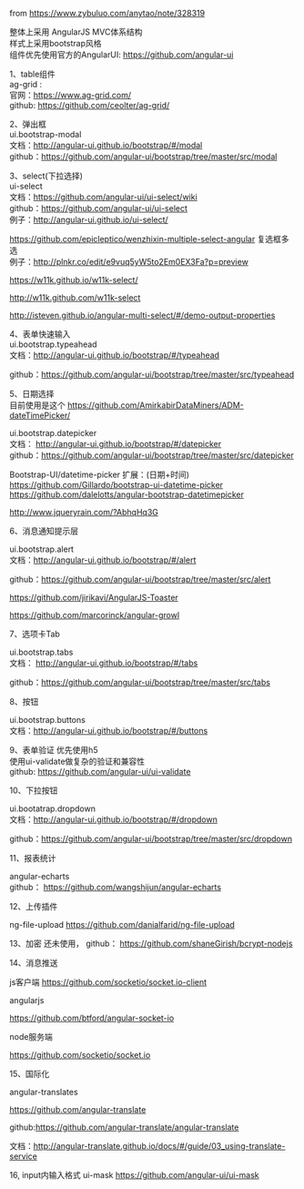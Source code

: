  from https://www.zybuluo.com/anytao/note/328319

整体上采用 AngularJS MVC体系结构  
样式上采用bootstrap风格  
组件优先使用官方的AngularUI:  https://github.com/angular-ui

 1、table组件  
 ag-grid :   
 官网：https://www.ag-grid.com/  
 github: https://github.com/ceolter/ag-grid/
 
 2、弹出框  
 ui.bootstrap-modal  
 文档：http://angular-ui.github.io/bootstrap/#/modal  
 github：https://github.com/angular-ui/bootstrap/tree/master/src/modal
 
 3、select(下拉选择)  
 ui-select  
 文档：https://github.com/angular-ui/ui-select/wiki    
 github：https://github.com/angular-ui/ui-select  
 例子：http://angular-ui.github.io/ui-select/  
 
 https://github.com/epicleptico/wenzhixin-multiple-select-angular 复选框多选  
 例子：http://plnkr.co/edit/e9vuq5yW5to2Em0EX3Fa?p=preview  
  
 https://w11k.github.io/w11k-select/  
 
 http://w11k.github.com/w11k-select  
 
 http://isteven.github.io/angular-multi-select/#/demo-output-properties
 
 4、表单快速输入  
 ui.bootstrap.typeahead   
 文档：http://angular-ui.github.io/bootstrap/#/typeahead  

 github：https://github.com/angular-ui/bootstrap/tree/master/src/typeahead
 
 5、日期选择    
  目前使用是这个
 https://github.com/AmirkabirDataMiners/ADM-dateTimePicker/  

 ui.bootstrap.datepicker  
 文档： http://angular-ui.github.io/bootstrap/#/datepicker  
 github：https://github.com/angular-ui/bootstrap/tree/master/src/datepicker
 
 Bootstrap-UI/datetime-picker
 扩展：(日期+时间)  
 https://github.com/Gillardo/bootstrap-ui-datetime-picker  
 https://github.com/dalelotts/angular-bootstrap-datetimepicker 
 

 http://www.jqueryrain.com/?AbhqHq3G
 
 6、消息通知提示层
  
 ui.bootstrap.alert      
 文档：http://angular-ui.github.io/bootstrap/#/alert    

 github：https://github.com/angular-ui/bootstrap/tree/master/src/alert  
 
 https://github.com/jirikavi/AngularJS-Toaster  
 
 https://github.com/marcorinck/angular-growl  
 
 7、选项卡Tab
 
 ui.bootstrap.tabs  
 文档： http://angular-ui.github.io/bootstrap/#/tabs    

 github：https://github.com/angular-ui/bootstrap/tree/master/src/tabs
 
 8、按钮
 
 ui.bootstrap.buttons  
 文档：http://angular-ui.github.io/bootstrap/#/buttons  

 9、表单验证
 优先使用h5  
 使用ui-validate做复杂的验证和兼容性  
 github: https://github.com/angular-ui/ui-validate
 
 10、下拉按钮
 
 ui.bootatrap.dropdown  
 文档：http://angular-ui.github.io/bootstrap/#/dropdown  
 
 github：https://github.com/angular-ui/bootstrap/tree/master/src/dropdown
 
 11、报表统计
 
 angular-echarts  
 github： https://github.com/wangshijun/angular-echarts
 
 
 12、上传插件
 
 ng-file-upload
https://github.com/danialfarid/ng-file-upload
 
 13、加密
 还未使用，
 github： https://github.com/shaneGirish/bcrypt-nodejs
 
 14、消息推送
 
 js客户端
 https://github.com/socketio/socket.io-client
 
 angularjs
 
 https://github.com/btford/angular-socket-io
 
 node服务端
 
 https://github.com/socketio/socket.io
 
 15、国际化  
 
 angular-translates
 
 https://github.com/angular-translate  
 
 github:https://github.com/angular-translate/angular-translate
 
 文档：http://angular-translate.github.io/docs/#/guide/03_using-translate-service
 

 16, input内输入格式 ui-mask
 https://github.com/angular-ui/ui-mask